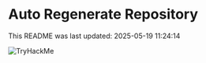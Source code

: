 # Auto Regenerate Repository

This README was last updated: 2025-05-19 11:24:14

 ![TryHackMe](https://tryhackme.com/badge/533634)